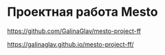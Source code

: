 # Проектная работа Mesto

https://github.com/GalinaGlav/mesto-project-ff

https://galinaglav.github.io/mesto-project-ff/